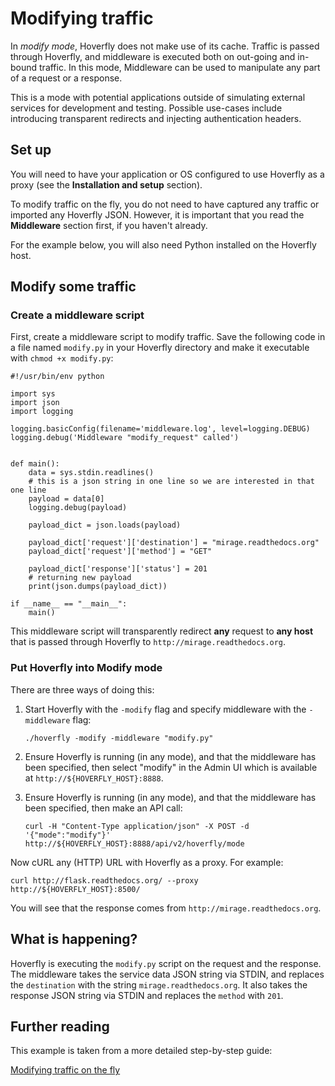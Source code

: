 # Modifying traffic

In *modify mode*, Hoverfly does not make use of its cache. Traffic is passed through Hoverfly, and middleware is executed both on out-going and in-bound traffic. In this mode, Middleware can be used to manipulate any part of a request or a response.

This is a mode with potential applications outside of simulating external services for development and testing. Possible use-cases include introducing transparent redirects and injecting authentication headers.

## Set up

You will need to have your application or OS configured to use Hoverfly as a proxy (see the **Installation and setup** section).

To modify traffic on the fly, you do not need to have captured any traffic or imported any Hoverfly JSON. However, it is important that you read the **Middleware** section first, if you haven't already.

For the example below, you will also need Python installed on the Hoverfly host.

## Modify some traffic

### Create a middleware script
First, create a middleware script to modify traffic. Save the following code in a file named `modify.py` in your Hoverfly directory and make it executable with `chmod +x modify.py`:

    #!/usr/bin/env python

    import sys
    import json
    import logging

    logging.basicConfig(filename='middleware.log', level=logging.DEBUG)
    logging.debug('Middleware "modify_request" called')


    def main():
        data = sys.stdin.readlines()
        # this is a json string in one line so we are interested in that one line
        payload = data[0]
        logging.debug(payload)

        payload_dict = json.loads(payload)

        payload_dict['request']['destination'] = "mirage.readthedocs.org"
        payload_dict['request']['method'] = "GET"

        payload_dict['response']['status'] = 201
        # returning new payload
        print(json.dumps(payload_dict))

    if __name__ == "__main__":
        main()

This middleware script will transparently redirect **any** request to **any host** that is passed through Hoverfly to `http://mirage.readthedocs.org`.

### Put Hoverfly into Modify mode

There are three ways of doing this:

1. Start Hoverfly with the `-modify` flag and specify middleware with the `-middleware` flag:

       ./hoverfly -modify -middleware "modify.py"

2. Ensure Hoverfly is running (in any mode), and that the middleware has been specified, then select "modify" in the Admin UI which is available at `http://${HOVERFLY_HOST}:8888`.

3. Ensure Hoverfly is running (in any mode), and that the middleware has been specified, then make an API call:

       curl -H "Content-Type application/json" -X POST -d '{"mode":"modify"}' http://${HOVERFLY_HOST}:8888/api/v2/hoverfly/mode

Now cURL any (HTTP) URL with Hoverfly as a proxy. For example:

    curl http://flask.readthedocs.org/ --proxy http://${HOVERFLY_HOST}:8500/

You will see that the response comes from `http://mirage.readthedocs.org`.

## What is happening?

Hoverfly is executing the `modify.py` script on the request and the response. The middleware takes the service data JSON string via STDIN, and replaces the `destination` with the string `mirage.readthedocs.org`. It also takes the response JSON string via STDIN and replaces the `method` with `201`.

## Further reading

This example is taken from a more detailed step-by-step guide:

[Modifying traffic on the fly](https://specto.io/blog/service-virtualization-is-so-last-year.html)
